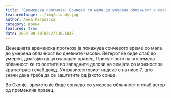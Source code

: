 ```yaml
---
title: 'Временска прогноза: Сончево со мала до умерена облачност и слаб до умерен ветер - 30-08-2023'
featuredImage: ../img/cloudy.jpg
author: Анка Петровска
category: време
featured: true
date: 2023-08-30T06:27:36.584Z
---
```

Денешната временска прогноза ја покажува сончевото време со мала до умерена облачност во дневните часови. Ветерот ќе биде слаб до умерен, доаѓајќи од југозападен правец. Присуството на зголемена облачност ќе го осетите во западните делови на земјата со можност за краткотраен слаб дожд. Ултравиолетовиот индекс е на ниво 7, што значи дека треба да се заштитите од јакото сонце.

Во Скопје, времето ќе биде сончево со умерена облачност и слаб ветер од променлив правец.
